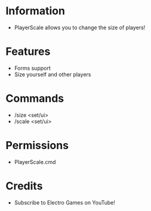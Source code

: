 # Information 
- PlayerScale allows you to change the size of players!
# Features
- Forms support
- Size yourself and other players
# Commands
- /size <set/ui>
- /scale <set/ui>
# Permissions
- PlayerScale.cmd
# Credits
- Subscribe to Electro Games on YouTube!
